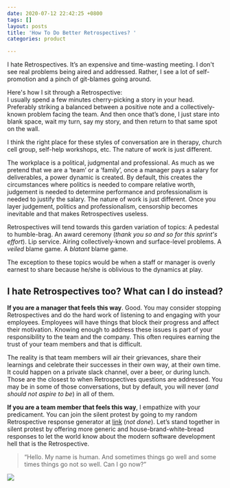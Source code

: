 ```yaml
---
date: 2020-07-12 22:42:25 +0800
tags: []
layout: posts
title: 'How To Do Better Retrospectives? '
categories: product

---
```

I hate Retrospectives. It’s an expensive and time-wasting meeting. I don't see real problems being aired and addressed. Rather, I see a lot of self-promotion and a pinch of git-blames going around. 

Here's how I sit through a Retrospective:  
I usually spend a few minutes cherry-picking a story in your head. Preferably striking a balanced between a positive note and a collectively-known problem facing the team. And then once that’s done, I just stare into blank space, wait my turn, say my story, and then return to that same spot on the wall.

I think the right place for these styles of conversation are in therapy, church cell group, self-help workshops, etc. The nature of work is just different. 

The workplace is a political, judgmental and professional. As much as we pretend that we are a ‘team’ or a ‘family’, once a manager pays a salary for deliverables, a power dynamic is created. By default, this creates the circumstances where politics is needed to compare relative worth, judgement is needed to determine performance and professionalism is needed to justify the salary. The nature of work is just different. Once you layer judgement, politics and professionalism, censorship becomes inevitable and that makes Retrospectives useless.

Retrospectives will tend towards this garden variation of topics: A pedestal to humble-brag. An award ceremony (_thank you so and so for this sprint's effort_). Lip service. Airing collectively-known and surface-level problems. A _veiled_ blame game. A _blatant_ blame game.

The exception to these topics would be when a staff or manager is overly earnest to share because he/she is oblivious to the dynamics at play.

## I hate Retrospectives too? What can I do instead?

**If you are a manager that feels this way**. Good. You may consider stopping Retrospectives and do the hard work of listening to and engaging with your employees. Employees will have things that block their progress and affect their motivation. Knowing enough to address these issues is part of your responsibility to the team and the company. This often requires earning the trust of your team members and that is difficult.

The reality is that team members will air their grievances, share their learnings and celebrate their successes in their own way, at their own time. It could happen on a private slack channel, over a beer, or during lunch. Those are the closest to when Retrospectives questions are addressed. You may be in some of those conversations, but by default, you will never (_and should not aspire to be_) in all of them.

**If you are a team member that feels this way**, I empathize with your predicament. You can join the silent protest by going to my random Retrospective response generator at [link](https://brianngan.github.io/404.html "link") (_not done_). Let’s stand together in silent protest by offering more generic and house-brand-white-bread responses to let the world know about the modern software development hell that is the Retrospective.

> “Hello. My name is human. And sometimes things go well and some times things go not so well. Can I go now?”

![](https://media.giphy.com/media/26u484cfXLZasp0ze/giphy.gif)
